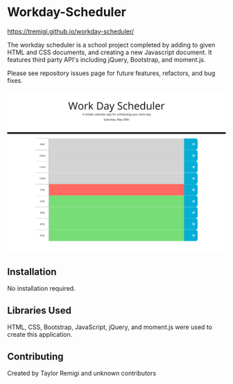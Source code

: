 # Workday-Scheduler

https://tremigi.github.io/workday-scheduler/

The workday scheduler is a school project completed by adding to given HTML and CSS documents, and creating a new Javascript document. It features third party API's including jQuery, Bootstrap, and moment.js.

Please see repository issues page for future features, refactors, and bug fixes.

<img src="./assets/images/workday-scheduler-screenshot.png" />

## Installation

No installation required.

## Libraries Used

HTML, CSS, Bootstrap, JavaScript, jQuery, and moment.js were used to create this application.

## Contributing
Created by Taylor Remigi and unknown contributors
